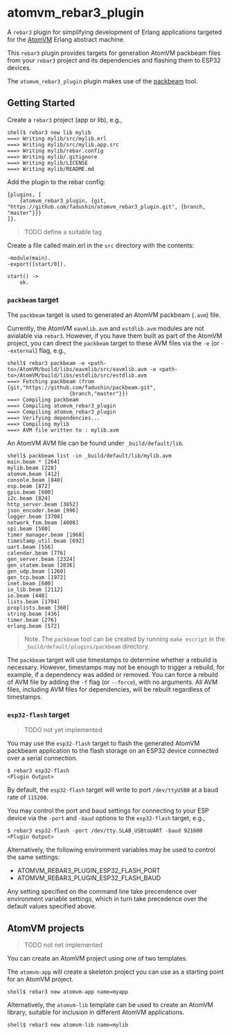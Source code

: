 # atomvm_rebar3_plugin

A `rebar3` plugin for simplifying development of Erlang applications targeted for the <a href="http://github.com/bettio/AtomVM">AtomVM</a> Erlang abstract machine.

This `rebar3` plugin provides targets for generation AtomVM packbeam files from your `rebar3` project and its dependencies and flashing them to ESP32 devices.

The `atomvm_rebar3_plugin` plugin makes use of the <a href="https://github.com/fadushin/packbeam">packbeam</a> tool.

## Getting Started

Create a `rebar3` project (app or lib), e.g.,

    shell$ rebar3 new lib mylib
    ===> Writing mylib/src/mylib.erl
    ===> Writing mylib/src/mylib.app.src
    ===> Writing mylib/rebar.config
    ===> Writing mylib/.gitignore
    ===> Writing mylib/LICENSE
    ===> Writing mylib/README.md

Add the plugin to the rebar config:

    {plugins, [
        {atomvm_rebar3_plugin, {git, "https://github.com/fadushin/atomvm_rebar3_plugin.git", {branch, "master"}}}
    ]}.

> TODO define a suitable tag

Create a file called main.erl in the `src` directory with the contents:

    -module(main).
    -export([start/0]).

    start() ->
        ok.

### `packbeam` target

The `packbeam` target is used to generated an AtomVM packbeam (`.avm`) file.

Currently, the AtomVM `eavmlib.avm` and `estdlib.avm` modules are not avialable via `rebar3`.  However, if you have them built as part of the AtomVM project, you can direct the `packbeam` target to these AVM files via the `-e` (or `--external`) flag, e.g.,

    shell$ rebar3 packbeam -e <path-to>/AtomVM/build/libs/eavmlib/src/eavmlib.avm -e <path-to>/AtomVM/build/libs/estdlib/src/estdlib.avm
    ===> Fetching packbeam (from {git,"https://github.com/fadushin/packbeam.git",
                        {branch,"master"}})
    ===> Compiling packbeam
    ===> Compiling atomvm_rebar3_plugin
    ===> Compiling atomvm_rebar3_plugin
    ===> Verifying dependencies...
    ===> Compiling mylib
    ===> AVM file written to : mylib.avm

An AtomVM AVM file can be found under `_build/default/lib`.

    shell$ packbeam list -in _build/default/lib/mylib.avm
    main.beam * [264]
    mylib.beam [228]
    atomvm.beam [412]
    console.beam [840]
    esp.beam [872]
    gpio.beam [600]
    i2c.beam [824]
    http_server.beam [3852]
    json_encoder.beam [996]
    logger.beam [3708]
    network_fsm.beam [4008]
    spi.beam [580]
    timer_manager.beam [1968]
    timestamp_util.beam [692]
    uart.beam [556]
    calendar.beam [776]
    gen_server.beam [2324]
    gen_statem.beam [2036]
    gen_udp.beam [1260]
    gen_tcp.beam [1972]
    inet.beam [600]
    io_lib.beam [2112]
    io.beam [448]
    lists.beam [1704]
    proplists.beam [360]
    string.beam [436]
    timer.beam [276]
    erlang.beam [572]

> Note.  The `packbeam` tool can be created by running `make escript` in the `_build/default/plugins/packbeam` directory.

The `packbeam` target will use timestamps to determine whether a rebuild is necessary.  However, timestamps may not be enough to trigger a rebuild, for example, if a dependency was added or removed.  You can force a rebuild of AVM file by adding the `-f` flag (or `--force`), with no arguments.  All AVM files, including AVM files for dependencies, will be rebuilt regardless of timestamps.

### `esp32-flash` target

> TODO not yet implemented

You may use the `esp32-flash` target to flash the generated AtomVM packbeam application to the flash storage on an ESP32 device connected over a serial connection.

    $ rebar3 esp32-flash
    <Plugin Output>

By default, the `esp32-flash` target will write to port `/dev/ttyUSB0` at a baud rate of `115200`.

You may control the port and baud settings for connecting to your ESP device via the `-port` and `-baud` options to the `esp32-flash` target, e.g.,

    $ rebar3 esp32-flash -port /dev/tty.SLAB_USBtoUART -baud 921600
    <Plugin Output>

Alternatively, the following environment variables may be used to control the same settings:

* ATOMVM_REBAR3_PLUGIN_ESP32_FLASH_PORT
* ATOMVM_REBAR3_PLUGIN_ESP32_FLASH_BAUD

Any setting specified on the command line take precendence over environment variable settings, which in turn take precedence over the default values specified above.


## AtomVM projects

> TODO not net implemented

You can create an AtomVM project using one of two templates.

The `atomvm-app` will create a skeleton project you can use as a starting point for an AtomVM project.

    shell$ rebar3 new atomvm-app name=myapp

Alternatively, the `atomvm-lib` template can be used to create an AtomVM library, suitable for inclusion in different AtomVM applications.

    shell$ rebar3 new atomvm-lib name=mylib
